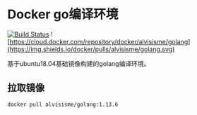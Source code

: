 # Docker go编译环境

[![Build Status](https://travis-ci.org/alvisisme/docker-go.svg?branch=master)](https://travis-ci.org/alvisisme/docker-go)
![https://cloud.docker.com/repository/docker/alvisisme/golang](https://img.shields.io/docker/pulls/alvisisme/golang.svg)

基于ubuntu18.04基础镜像构建的golang编译环境。

## 拉取镜像

```
docker pull alvisisme/golang:1.13.6
```
